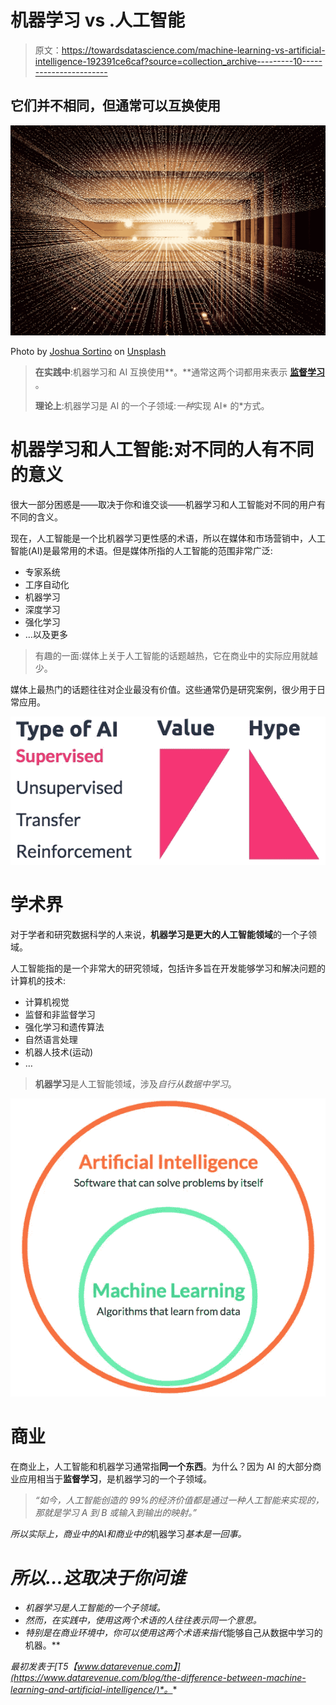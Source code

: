 # 机器学习 vs .人工智能

> 原文：<https://towardsdatascience.com/machine-learning-vs-artificial-intelligence-192391ce6caf?source=collection_archive---------10----------------------->

## 它们并不相同，但通常可以互换使用

![](img/7dbc7c5c2d20cc42df3f14cfca6ce5a6.png)

Photo by [Joshua Sortino](https://unsplash.com/photos/LqKhnDzSF-8?utm_source=unsplash&utm_medium=referral&utm_content=creditCopyText) on [Unsplash](https://unsplash.com/search/photos/data?utm_source=unsplash&utm_medium=referral&utm_content=creditCopyText)

> **在实践中**:机器学习和 AI 互换使用**。**通常这两个词都用来表示 [**监督学习**](https://en.wikipedia.org/wiki/Supervised_learning) 。
> 
> **理论上**:机器学习是 AI 的一个子领域:*一种*实现 AI* 的*方式。

# 机器学习和人工智能:对不同的人有不同的意义

很大一部分困惑是——取决于你和谁交谈——机器学习和人工智能对不同的用户有不同的含义。

现在，人工智能是一个比机器学习更性感的术语，所以在媒体和市场营销中，人工智能(AI)是最常用的术语。但是媒体所指的人工智能的范围非常广泛:

*   专家系统
*   工序自动化
*   机器学习
*   深度学习
*   强化学习
*   …以及更多

> 有趣的一面:媒体上关于人工智能的话题越热，它在商业中的实际应用就越少。

媒体上最热门的话题往往对企业最没有价值。这些通常仍是研究案例，很少用于日常应用。

![](img/91c71715509a0a465c06ee9a2c9909e4.png)

# 学术界

对于学者和研究数据科学的人来说，**机器学习是更大的人工智能领域**的一个子领域。

人工智能指的是一个非常大的研究领域，包括许多旨在开发能够学习和解决问题的计算机的技术:

*   计算机视觉
*   监督和非监督学习
*   强化学习和遗传算法
*   自然语言处理
*   机器人技术(运动)
*   …

> **机器学习**是人工智能领域，涉及*自行从数据中学习*。

![](img/9e66a7be91150c7606c39158a0c70f23.png)

# 商业

在商业上，人工智能和机器学习通常指**同一个东西**。为什么？因为 AI 的大部分商业应用相当于**监督学习**，是机器学习的一个子领域。

> *“如今，人工智能创造的 99%的经济价值都是通过一种人工智能来实现的，那就是学习 A 到 B 或输入到输出的映射。”*[](https://youtu.be/NKpuX_yzdYs)

*所以实际上，商业中的*AI*和商业中的*机器学习*基本是一回事。*

# *所以…这取决于你问谁*

*   *机器学习是人工智能的一个子领域。*
*   *然而，在实践中，使用这两个术语的人往往表示同一个意思。*
*   *特别是在商业环境中，你可以使用这两个术语来指代*能够自己从数据中学习的机器。**

**最初发表于*[T5【www.datarevenue.com】](https://www.datarevenue.com/blog/the-difference-between-machine-learning-and-artificial-intelligence/)*。**